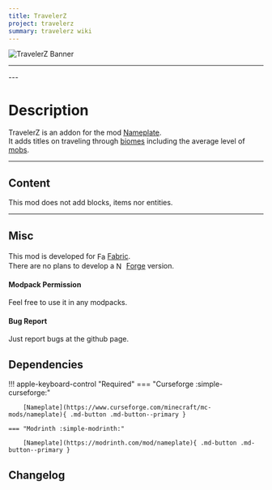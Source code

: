 ```yaml
---
title: TravelerZ
project: travelerz
summary: travelerz wiki
---
```

<script src="/wiki/javascripts/data.js"></script>
<script src="/wiki/javascripts/sidebar.js" id="travelerz"></script>

![TravelerZ Banner](/wiki/assets/general/banner/travelerzbanner.png)

---
<div id="showcase-gallery" modid="travelerz" image_1="travelerz_image_1"></div>
<script src="/wiki/javascripts/showcase.js"></script>
---

# Description
TravelerZ is an addon for the mod [Nameplate](/wiki/mods/Nameplate/).  
It adds titles on traveling through [biomes](https://minecraft.wiki/w/Biome) including the average level of [mobs](https://minecraft.wiki/w/Mob).

---
## Content
This mod does not add blocks, items nor entities.  
  
---
## Misc
This mod is developed for <img src="https://fabricmc.net/assets/logo.png" alt="Fabric" width="16" height="16" style="position: relative; top: 3px;"> [Fabric](https://fabricmc.net/).  
There are no plans to develop a <img src="https://neoforged.net/img/authors/neoforged.png" alt="NeoForged" width="16" height="16" style="position: relative; top: 3px;"> [Forge](https://neoforged.net/) version.  

#### Modpack Permission
Feel free to use it in any modpacks.  

#### Bug Report
Just report bugs at the github page.  

## Dependencies

!!! apple-keyboard-control "Required"
    === "Curseforge :simple-curseforge:"

        [Nameplate](https://www.curseforge.com/minecraft/mc-mods/nameplate){ .md-button .md-button--primary }

    === "Modrinth :simple-modrinth:"

        [Nameplate](https://modrinth.com/mod/nameplate){ .md-button .md-button--primary }

## Changelog
<script src="https://cdn.jsdelivr.net/npm/marked/marked.min.js"></script>
<div id="log" modid="travelerz"></div>
